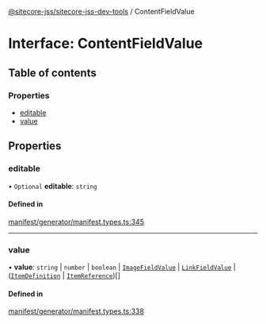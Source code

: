 [@sitecore-jss/sitecore-jss-dev-tools](../README.md) / ContentFieldValue

# Interface: ContentFieldValue

## Table of contents

### Properties

- [editable](ContentFieldValue.md#editable)
- [value](ContentFieldValue.md#value)

## Properties

### editable

• `Optional` **editable**: `string`

#### Defined in

[manifest/generator/manifest.types.ts:345](https://github.com/Sitecore/jss/blob/fe629f32/packages/sitecore-jss-dev-tools/src/manifest/generator/manifest.types.ts#L345)

___

### value

• **value**: `string` \| `number` \| `boolean` \| [`ImageFieldValue`](ImageFieldValue.md) \| [`LinkFieldValue`](LinkFieldValue.md) \| ([`ItemDefinition`](ItemDefinition.md) \| [`ItemReference`](ItemReference.md))[]

#### Defined in

[manifest/generator/manifest.types.ts:338](https://github.com/Sitecore/jss/blob/fe629f32/packages/sitecore-jss-dev-tools/src/manifest/generator/manifest.types.ts#L338)
